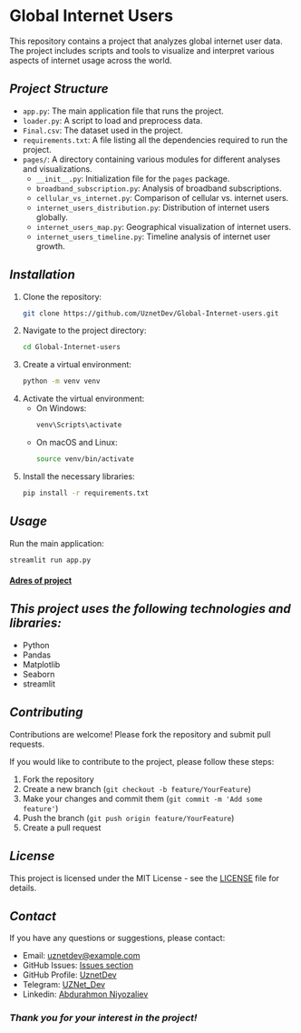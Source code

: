 # Global Internet Users


This repository contains a project that analyzes global internet user data. The project includes scripts and tools to visualize and interpret various aspects of internet usage across the world.

## <i>Project Structure</i>

- `app.py`: The main application file that runs the project.
- `loader.py`: A script to load and preprocess data.
- `Final.csv`: The dataset used in the project.
- `requirements.txt`: A file listing all the dependencies required to run the project.
- `pages/`: A directory containing various modules for different analyses and visualizations.
  - `__init__.py`: Initialization file for the `pages` package.
  - `broadband_subscription.py`: Analysis of broadband subscriptions.
  - `cellular_vs_internet.py`: Comparison of cellular vs. internet users.
  - `internet_users_distribution.py`: Distribution of internet users globally.
  - `internet_users_map.py`: Geographical visualization of internet users.
  - `internet_users_timeline.py`: Timeline analysis of internet user growth.

## <i>Installation</i>

1. Clone the repository:
   ```sh
   git clone https://github.com/UznetDev/Global-Internet-users.git
   ```
2. Navigate to the project directory:
   ```sh
   cd Global-Internet-users
   ```
3. Create a virtual environment:
   ```sh
   python -m venv venv
   ```
4. Activate the virtual environment:
   - On Windows:
     ```sh
     venv\Scripts\activate
     ```
   - On macOS and Linux:
     ```sh
     source venv/bin/activate
     ```
5. Install the necessary libraries:
   ```sh
   pip install -r requirements.txt
   ```

## <i>Usage</i>

Run the main application:
```sh
streamlit run app.py
```

#### [Adres of project](https://uznetdev-global-internet-users-app-js8fyj.streamlit.app/)

## <i>This project uses the following technologies and libraries:</i>
- Python
- Pandas
- Matplotlib
- Seaborn
- streamlit

## <i>Contributing</i>

Contributions are welcome! Please fork the repository and submit pull requests.

If you would like to contribute to the project, please follow these steps:
1. Fork the repository
2. Create a new branch (`git checkout -b feature/YourFeature`)
3. Make your changes and commit them (`git commit -m 'Add some feature'`)
4. Push the branch (`git push origin feature/YourFeature`)
5. Create a pull request

## <i>License</i>

This project is licensed under the MIT License - see the [LICENSE](LICENSE) file for details.


## <i>Contact</i>

If you have any questions or suggestions, please contact:
- Email: uznetdev@example.com
- GitHub Issues: [Issues section](https://github.com/UznetDev/Global-Internet-users/issues)
- GitHub Profile: [UznetDev](https://github.com/UznetDev/)
- Telegram: [UZNet_Dev](https://t.me/UZNet_Dev)
- Linkedin: [Abdurahmon Niyozaliev](https://www.linkedin.com/in/abdurakhmon-niyozaliyev-%F0%9F%87%B5%F0%9F%87%B8-66545222a/)


### <i>Thank you for your interest in the project!</i>
